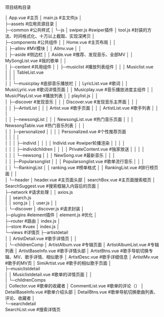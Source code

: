 项目结构目录

│  App.vue                          #主页
│  main.js                          #主文件js
│  
├─assets 							#应用资源目录
│      
├─common						    #公共样式
│  └─js
│          swiper.js				#swiper插件
│          tool.js					#封装的方法、时间格式化、十万以上截取、实现深拷贝
│          
├─components				        #公共组件
│  │  Home.vue	                    #主页布局
│  │  
│  ├─allmv	                        #MV模块
│  │      Allmv.vue
│  │      
│  ├─aside	                        #侧边栏
│  │      Aside.vue	                #推荐、发现音乐、全部MV
│  │      MySongList.vue	        #我的歌单
│  │      
│  ├─centent 	                    #共用组件
│  │  ├─musiclist                   #播放列表组件
│  │  │      Musiclist.vue         
│  │  │      TableList.vue          
│  │  │      
│  │  └─musicplay	                #底部音乐播放栏
│  │          LyricList.vue         #歌词
│  │          MusicLyric.vue        #歌词详情页面
│  │          Musicplay.vue	        #音乐播放进度主组件
│  │          MusicPlayList.vue	    #播放列表
│  │          playlist.js
│  │          
│  ├─discover	                    #发现音乐
│  │  │  Discover.vue               #发现音乐主界面
│  │  │  
│  │  ├─ArtistList
│  │  │      Artist.vue             #歌手页面
│  │  │      ArtistList.vue         #歌手列表
│  │  │      
│  │  ├─newsongList
│  │  │      NewsongList.vue        #热门音乐页面
│  │  │      NewsongTable.vue       #热门音乐列表
│  │  │      
│  │  ├─personalized
│  │  │  │  Personalized.vue        #个性推荐页面     
│  │  │  │  
│  │  │  ├─individ
│  │  │  │      Individ.vue         #swiper轮播渲染
│  │  │  │      
│  │  │  ├─individchildren
│  │  │  │      PrivateContent.vue  #独家放送
│  │  │  │      
│  │  │  └─newsong
│  │  │          NewSong.vue        #最新音乐
│  │  │          
│  │  ├─Popularsonglist
│  │  │      Popularsonglist.vue    #歌单流行音乐
│  │  │      
│  │  └─RankingList
│  │          ranking.vue           #榜单格式
│  │          RankingList.vue       #排行榜页面
│  │          
│  └─header
│          header.vue               #主页面头部
│          searchBox.vue            #主页面搜索框页
│          SearchSuggest.vue        #搜索框输入内容后的页面
│          
├─network                           #请求处理
│  │  axios.js                      
│  │  search.js									
│  │  song.js
│  │  user.js
│  │  
│  └─discover
│          discover.js              #请求封装
│          
├─plugins	                        #element插件
│      element.js                   #优化
│      
├─router	                        #路由
│      index.js
│      
├─store	                            #vuex
│      index.js
│      
└─views	                            #详情页
    ├─artistdetail	                
    │  │  ArtistDetail.vue          #歌手详情页
    │  │  
    │  └─childrenComp
    │          ArtistAlbum.vue      #专辑页面
    │          ArtistAlbumList.vue  #专辑列表
    │          ArtistBaseInfo.vue   #歌手详情头部
    │          ArtistBtns.vue       #歌手导航切换专辑、MV、歌手详情、相似歌手
    │          ArtistDesc.vue       #歌手详细信息
    │          ArtistMv.vue         #歌手的MV页
    │          SimiArtist.vue       #歌手的相似歌手页面
    │          
    ├─musiclistdetail	            
    │  │  Musiclistdetail.vue       #歌单的详情页面
    │  │  
    │  └─childrenComps              
    │          Collector.vue        #歌单的收藏者
    │          CommentList.vue      #歌单的评论（）
    │          DetailBaseInfo.vue   #歌单介绍头部
    │          DetailBtns.vue       #歌单导航切换歌曲列表、评论、收藏者
    │          
    └─searchdetail	                
            SearchList.vue          #搜索详情页
        